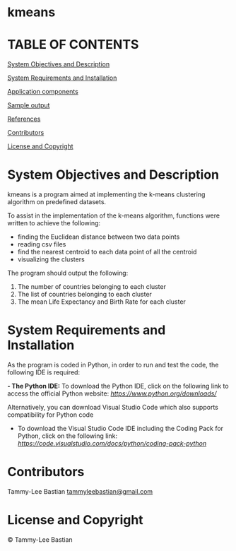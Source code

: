 # kmeans

# TABLE OF CONTENTS #

[System Objectives and Description](#System-Objectives-and-Description)

[System Requirements and Installation](#System-Requirements-and-Installation)

[Application components](#Application-components)

[Sample output](#Sample-output)

[References](#References)

[Contributors](#Contributors)

[License and Copyright](#License-and-Copyright)

# System Objectives and Description
		
kmeans is a program aimed at implementing the k-means clustering algorithm on predefined datasets. 

To assist in the implementation of the k-means algorithm, functions were written to achieve the following:
- finding the Euclidean distance between two data points
- reading csv files 
- find the nearest centroid to each data point of all the centroid 
- visualizing the clusters

The program should output the following:
1. The number of countries belonging to each cluster
2. The list of countries belonging to each cluster
3. The mean Life Expectancy and Birth Rate for each cluster

# System Requirements and Installation 

As the program is coded in Python, in order to run and test the code, the following IDE is required:

__- The Python IDE:__
To download the Python IDE, click on the following link to access the official Python website: 
*https://www.python.org/downloads/*

Alternatively, you can download Visual Studio Code which also supports compatibility for Python code
- To download the Visual Studio Code IDE including the Coding Pack for Python, click on the following link: 
*https://code.visualstudio.com/docs/python/coding-pack-python*

# Contributors

Tammy-Lee Bastian
tammyleebastian@gmail.com

# License and Copyright

  © Tammy-Lee Bastian
  
  





